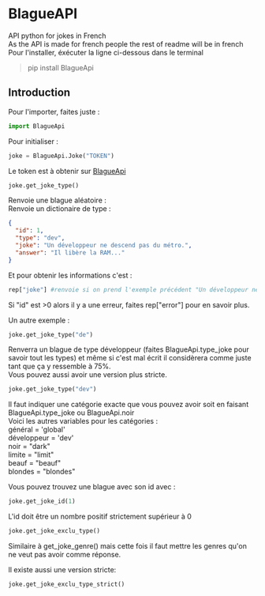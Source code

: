 # BlagueAPI  
API python for jokes in French  
As the API is made for french people the rest of readme will be in french  
Pour l'installer, éxécuter la ligne ci-dessous dans le terminal  
> pip install BlagueApi  

Introduction  
---------------
Pour l'importer, faites juste :  
```py
import BlagueApi
```  
Pour initialiser :  
```py
joke = BlagueApi.Joke("TOKEN")
```
Le token est à obtenir sur [BlagueApi](https://www.blagues-api.fr/)  

```py
joke.get_joke_type()
```
Renvoie une blague aléatoire :  
Renvoie un dictionaire de type :  
```json
{
  "id": 1,
  "type": "dev",
  "joke": "Un développeur ne descend pas du métro.",
  "answer": "Il libère la RAM..."
}
```  
Et pour obtenir les informations c'est :  
```py
rep["joke"] #renvoie si on prend l'exemple précédent "Un développeur ne descend pas du métro."
```  
Si "id" est >0 alors il y a une erreur, faites rep["error"] pour en savoir plus.  

Un autre exemple :  
```py
joke.get_joke_type("de")
```
Renverra un blague de type développeur (faites BlagueApi.type_joke pour savoir tout les types) et même si c'est mal écrit il considèrera comme juste tant que ça y ressemble à 75%.  
Vous pouvez aussi avoir une version plus stricte.  
```py
joke.get_joke_type("dev")
```  
Il faut indiquer une catégorie exacte que vous pouvez avoir soit en faisant BlagueApi.type_joke ou BlagueApi.noir  
Voici les autres variables pour les catégories :  
général = 'global'  
développeur = 'dev'  
noir = "dark"  
limite = "limit"  
beauf = "beauf"  
blondes = "blondes"  

Vous pouvez trouvez une blague avec son id avec :  
```py
joke.get_joke_id(1)
```
L'id doit être un nombre positif strictement supérieur à 0  
```py
joke.get_joke_exclu_type()
```
Similaire à get_joke_genre() mais cette fois il faut mettre les genres qu'on ne veut pas avoir comme réponse.  

Il existe aussi une version stricte:  
```py
joke.get_joke_exclu_type_strict()
```
